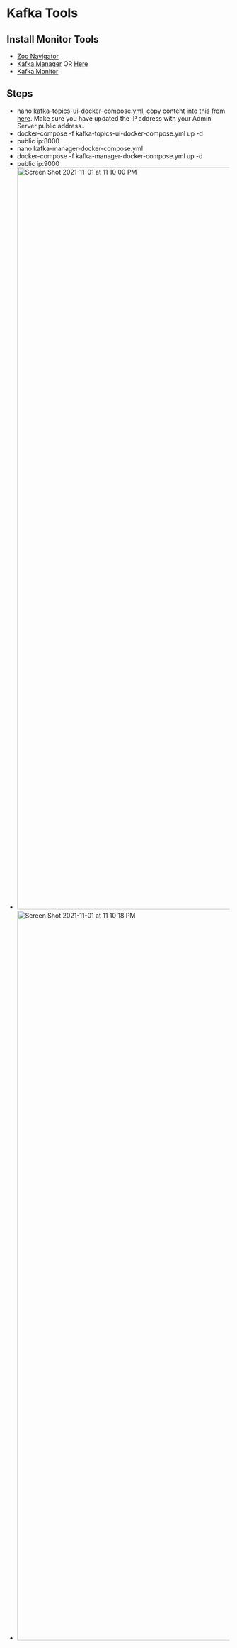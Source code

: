 # Kafka Tools

## Install Monitor Tools
- [Zoo Navigator](https://hub.docker.com/r/elkozmon/zoonavigator)
- [Kafka Manager](https://github.com/yahoo/CMAK) OR [Here](https://hub.docker.com/r/hlebalbau/kafka-manager/)
- [Kafka Monitor](https://github.com/linkedin/kafka-monitor)

## Steps
- nano kafka-topics-ui-docker-compose.yml, copy content into this from [here](https://github.com/MetaArivu/Kafka-quickstart/blob/main/08-cluster-setup/kafka-topics-ui-docker-compose.yml). Make sure you have updated the IP address with your Admin Server public address..
- docker-compose -f  kafka-topics-ui-docker-compose.yml up -d
- public ip:8000
- nano kafka-manager-docker-compose.yml
- docker-compose -f kafka-manager-docker-compose.yml up -d
- public ip:9000
- <img width="1673" alt="Screen Shot 2021-11-01 at 11 10 00 PM" src="https://user-images.githubusercontent.com/23295769/139715592-d26b5ac7-1a7b-4dfc-a377-911ec707a3a4.png">
- <img width="1645" alt="Screen Shot 2021-11-01 at 11 10 18 PM" src="https://user-images.githubusercontent.com/23295769/139715611-932c4ed0-70d3-4852-abd9-fe230aae2375.png">





